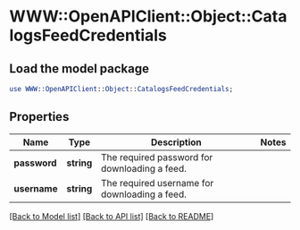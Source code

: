 # WWW::OpenAPIClient::Object::CatalogsFeedCredentials

## Load the model package
```perl
use WWW::OpenAPIClient::Object::CatalogsFeedCredentials;
```

## Properties
Name | Type | Description | Notes
------------ | ------------- | ------------- | -------------
**password** | **string** | The required password for downloading a feed. | 
**username** | **string** | The required username for downloading a feed. | 

[[Back to Model list]](../README.md#documentation-for-models) [[Back to API list]](../README.md#documentation-for-api-endpoints) [[Back to README]](../README.md)


